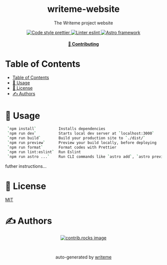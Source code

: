 <div align="center">
<p align="center">
    <h1 align="center">
        writeme-website
    </h1>
    <p align="center">The Writeme project website</p>
</p>

<p align="center">
    <a href="https://prettier.io/" target="_blank">
    <img alt="Code style prettier" src="https://img.shields.io/badge/code%20style-prettier-f8bc45?logo=prettier&labelColor=&logoColor=&style=flat-square&logoWidth=20">
</a> <a href="https://eslint.org/" target="_blank">
    <img alt="Linter eslint" src="https://img.shields.io/badge/linter-eslint-8080f2?logo=eslint&labelColor=&logoColor=white&style=flat-square&logoWidth=20">
</a> <a href="https://astro.build/" target="_blank">
    <img alt="Astro framework" src="https://img.shields.io/badge/-Astro-FF5D01?logo=Astro&labelColor=&logoColor=white&style=flat-square&logoWidth=20">
</a> 
</p>


<div align="center">
    <h4>
        <a href="/CONTRIBUTING.md">
            👥 Contributing
        </a>
    </h4>
</div>
</div>

# Table of Contents
- [Table of Contents](#table-of-contents)
- [🎈 Usage ](#-usage-)
- [📄 License ](#-license-)
- [✍️ Authors ](#️-authors-)

# 🎈 Usage <a name="usage"></a>
```bash
 `npm install`          Installs dependencies                              
 `npm run dev`          Starts local dev server at `localhost:3000`        
 `npm run build`        Build your production site to `./dist/`            
 `npm run preview`      Preview your build locally, before deploying       
 `npm run format`       Format codes with Prettier                         
 `npm run lint:eslint`  Run Eslint                                         
 `npm run astro ...`    Run CLI commands like `astro add`, `astro preview` 
```
futher instructions...



# 📄 License <a name="license"></a>
<a href="https://github.com/writeme-project/writeme-website/blob/master/LICENSE" target="_blank">
    MIT
</a>

# ✍️ Authors <a name = "authors"></a>
<div style="display: flex; justify-content: center;">
  <a href="https://github.com/writeme-project/writeme-website/graphs/contributors" target="_blank">
    <img alt="contrib.rocks image" src="https://contrib.rocks/image?repo=writeme-project/writeme-website" />
  </a>
</div>


<p align="center">
<br>

</p>

<p align="center">
auto-generated by <a href="https://github.com/writeme-project/writeme">writeme</a>
</p>